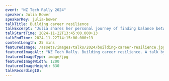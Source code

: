 ```yaml
---
event: "NZ Tech Rally 2024"
speaker: Julia Bower
speakerKey: julia-bower
talkTitle: Building career resilience
talkExcerpt: "Julia shares her personal journey of finding balance between professional and personal life while working full time and co-founding a startup. This talk covers the importance of recognising personal limits, making strategic career choices, and the growing role of Fractional work in achieving resilience and fulfilment."
talkStartTime: 2024-11-22T13:45:00.000+13
talkEndTime: 2024-11-22T14:15:00.000+13
contentLength: 25 mins
featuredImage: /assets/images/talks/2024/building-career-resilience.jpg
featuredImageAlt: "NZ Tech Rally. Building career resilience. A talk by Julia Bower, Co-Founder and Engineer @ The Fractional Directory & Serko. Friday 22nd November 2024 @ Tākina, Wellington"
featuredImageType: image/jpg
featuredImageWidth: 1200
featuredImageHeight: 630
talkRecordingID:
---
```


